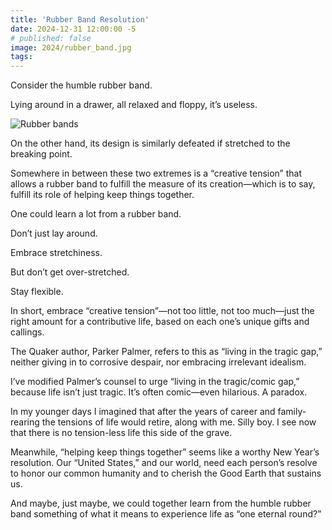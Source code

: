 ```yaml
---
title: 'Rubber Band Resolution'
date: 2024-12-31 12:00:00 -5
# published: false
image: 2024/rubber_band.jpg
tags:
---
```


Consider the humble rubber band.

Lying around in a drawer, all relaxed and floppy, it’s useless. 

<!-- excerpt -->
<img src="{{image}}" alt="Rubber bands">

On the other hand, its design is similarly defeated if stretched to the
breaking point.

Somewhere in between these two extremes is a “creative
tension” that allows a rubber band to fulfill the measure of its creation—which
is to say, fulfill its role of helping keep things together.

One could learn a lot from a rubber band. 

Don’t just lay around.

Embrace stretchiness. 

But don’t get over-stretched.

Stay flexible.  

In short, embrace “creative tension”—not too little, not too much—just the
right amount for a contributive life, based on each one’s unique gifts and
callings. 

The Quaker author, Parker Palmer, refers to this as “living in the tragic gap,”
neither giving in to corrosive despair, nor embracing irrelevant idealism. 

I’ve modified Palmer’s counsel to urge “living in the tragic/comic gap,”
because life isn’t just tragic. It’s often comic—even hilarious. A paradox.

In my younger days I imagined that after the years of career and family-rearing
the tensions of life would retire, along with me. Silly boy. I see now that
there is no tension-less life this side of the grave. 

Meanwhile, “helping keep things together” seems like a worthy New Year’s
resolution. Our “United States,” and our world, need each person’s resolve to
honor our common humanity and to cherish the Good Earth that sustains us. 

And maybe, just maybe, we could together learn from the humble rubber band
something of what it means to experience life as “one eternal round?”

